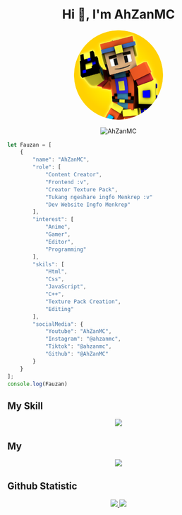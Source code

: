 <h1 align="center">Hi 👋, I'm AhZanMC</h1>
<p align="center">
     <a href="👋 Hi, I’m @AhZanMC">
       <img src="https://github.com/AhZanMC/AhZanMC/blob/main/Profile.png" width="40%" height="40%" style="border-radius: 100%;">
     </a>
</p>

<p align="center"> <img src="https://komarev.com/ghpvc/?username=AhZanMC" alt="AhZanMC" /></p>


```javascript
let Fauzan = [
    {
        "name": "AhZanMC",
        "role": [
            "Content Creator",
            "Frontend :v",
            "Creator Texture Pack",
            "Tukang ngeshare ingfo Menkrep :v"
            "Dev Website Ingfo Menkrep"
        ],
        "interest": [
            "Anime",
            "Gamer",
            "Editor",
            "Programming"
        ],
        "skils": [
            "Html",
            "Css",
            "JavaScript",
            "C++",
            "Texture Pack Creation",
            "Editing"
        ],
        "socialMedia": {
            "Youtube": "AhZanMC",
            "Instagram": "@ahzanmc",
            "Tiktok": "@ahzanmc",
            "Github": "@AhZanMC"
        }
    }
];
console.log(Fauzan)
```
## My Skill
<p align="center">
     <a href="https://github.com/AhZanMC">
          <img src="https://skillicons.dev/icons?i=js,html,css,cpp,py" />
     </a>     
</p>

## My 
<p align="center">
     <a href="https://github.com/AhZanMC">
          <img src="https://skillicons.dev/icons?i=figma,ps,netlify,vscode,vercel" />
     </a>     
</p>

## Github Statistic
<p align="center">
  <a href="https://github.com/AhZanMC">
    <img height="180em" src="https://github-readme-stats.vercel.app/api/top-langs/?username=AhZanMC&layout=compact&langs_count=8&theme=synthwave"/>
    <img height="180em" src="https://github-readme-stats-eight-theta.vercel.app/api?username=AhZanMC&show_icons=true&theme=synthwave&include_all_commits=true&count_private=true"/>
  </a>
</p>
